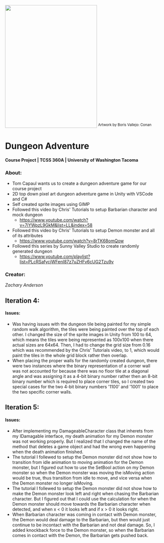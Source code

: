 <img src="https://arthive.com/res/media/img/oy1000/work/ec2/28216@2x.webp" width="300" height="400" />
<sup> Artwork by Boris Vallejo: Conan </sup>

Dungeon Adventure
=====
#### Course Project | TCSS 360A | University of Washington Tacoma
### About:
- Tom Capaul wants us to create a dungeon adventure game for our course project
- 2D top down pixel art dungeon adventure game in Unity with VSCode and C#
- Self created sprite images using GIMP
- Followed this video by Chris' Tutorials to setup Barbarian character and mock dungeon
  - https://www.youtube.com/watch?v=7iYWpzL9GkM&list=LL&index=58
- Followed this video by Chris' Tutorials to setup Demon monster and all of its attributes
  - https://www.youtube.com/watch?v=8rTK68omQow
- Followed this series by Sunny Valley Studio to create randomly generated dungeon
  - https://www.youtube.com/playlist?list=PLcRSafycjWFenI87z7uZHFv6cUG2Tzu9v

### Creator:
*Zachary Anderson*

## Iteration 4:
#### Issues:
- Was having issues with the dungeon tile being painted for my simple random walk algorithm, the tiles were being painted over the top of each other. I changed the size of the sprite images in Unity from 100 to 64, which means the tiles were being represented as 100x100 when there actual sizes are 64x64. Then, I had to change the grid size from 0.16 which was recommended by the Chris' Tutorials video, to 1, which would paint the tiles in the whole grid block rather then overlap.
- When placing the proper walls for the randomly created dungeon, there were two instances where the binary representation of a corner wall was not accounted for because there was no floor tile at a diagonal angle and was assigning it as a 4-bit binary number rather then an 8-bit binary number which is required to place corner tiles, so I created two special cases for the two 4-bit binary numbers '1100' and '1001' to place the two specific corner walls.

## Iteration 5:
#### Issues:
- After implementing my DamageableCharacter class that inherets from my IDamagable interface, my death animation for my Demon monster was not working properly. But I realized that I changed the name of the method that deletes a game object and had the wrong even happening when the death animation finished.
- The tutorial I follewed to setup the Demon monster did not show how to transition from idle animation to moving animation for the Demon monster, but I figured out how to use the SetBool action on my Demon monster so when the Demon monster was moving the isMoving action would be true, thus transition from idle to move, and vice versa when the Demon monster no longer isMoving.
- The tutorial I follewed to setup the Demon monster did not show how to make the Demon monster look left and right when chasing the Barbarian character. But I figured out that I could use the calculation for when the Demon monster should move towards the Barbarian character when detected, and when x < 0 it looks left and if x > 0 it looks right.
- When Barbarian character was coming in contact with Demon monster, the Demon would deal damage to the Barbarian, but then would just continue to be incontact with the Barbarian and not deal damage. So, I added knockback force to the Demon monster, so when the Barbarian comes in contact with the Demon, the Barbarian gets pushed back.

